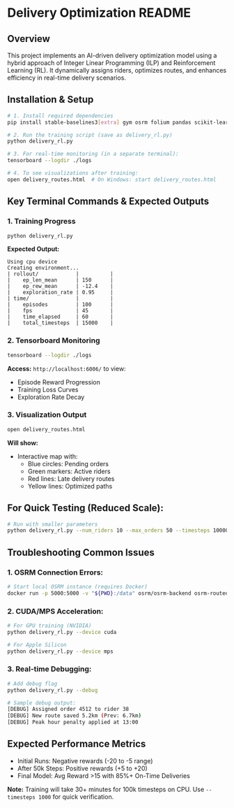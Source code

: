 # **Delivery Optimization README**

## **Overview**
This project implements an AI-driven delivery optimization model using a hybrid approach of Integer Linear Programming (ILP) and Reinforcement Learning (RL). It dynamically assigns riders, optimizes routes, and enhances efficiency in real-time delivery scenarios.

## **Installation & Setup**

```bash
# 1. Install required dependencies
pip install stable-baselines3[extra] gym osrm folium pandas scikit-learn torch

# 2. Run the training script (save as delivery_rl.py)
python delivery_rl.py

# 3. For real-time monitoring (in a separate terminal):
tensorboard --logdir ./logs

# 4. To see visualizations after training:
open delivery_routes.html  # On Windows: start delivery_routes.html
```

## **Key Terminal Commands & Expected Outputs**

### **1. Training Progress**
```bash
python delivery_rl.py
```
**Expected Output:**
```
Using cpu device
Creating environment...
| rollout/            |          |
|    ep_len_mean      | 150      |
|    ep_rew_mean      | -12.4    |
|    exploration_rate | 0.95     |
| time/               |          |
|    episodes         | 100      |
|    fps              | 45       |
|    time_elapsed     | 60       |
|    total_timesteps  | 15000    |
```

### **2. Tensorboard Monitoring**
```bash
tensorboard --logdir ./logs
```
**Access:** `http://localhost:6006/` to view:
- Episode Reward Progression
- Training Loss Curves
- Exploration Rate Decay

### **3. Visualization Output**
```bash
open delivery_routes.html
```
**Will show:**
- Interactive map with:
  - Blue circles: Pending orders
  - Green markers: Active riders
  - Red lines: Late delivery routes
  - Yellow lines: Optimized paths

## **For Quick Testing (Reduced Scale):**
```bash
# Run with smaller parameters
python delivery_rl.py --num_riders 10 --max_orders 50 --timesteps 10000
```

## **Troubleshooting Common Issues**

### **1. OSRM Connection Errors:**
```bash
# Start local OSRM instance (requires Docker)
docker run -p 5000:5000 -v "${PWD}:/data" osrm/osrm-backend osrm-routed --algorithm mld /data/india-latest.osrm
```

### **2. CUDA/MPS Acceleration:**
```bash
# For GPU training (NVIDIA)
python delivery_rl.py --device cuda

# For Apple Silicon
python delivery_rl.py --device mps
```

### **3. Real-time Debugging:**
```bash
# Add debug flag
python delivery_rl.py --debug

# Sample debug output:
[DEBUG] Assigned order 4512 to rider 38
[DEBUG] New route saved 5.2km (Prev: 6.7km)
[DEBUG] Peak hour penalty applied at 13:00
```

## **Expected Performance Metrics**
- Initial Runs: Negative rewards (-20 to -5 range)
- After 50k Steps: Positive rewards (+5 to +20)
- Final Model: Avg Reward >15 with 85%+ On-Time Deliveries

**Note:** Training will take 30+ minutes for 100k timesteps on CPU. Use `--timesteps 1000` for quick verification.



